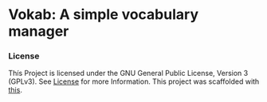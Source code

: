 # Vokab: A simple vocabulary manager

### License
Thís Project is licensed under the GNU General Public License, Version 3 (GPLv3). See [License](./LICENSE) for more Information. This project was scaffolded with [this](https://github.com/auth0-blog/auth0-express.).
